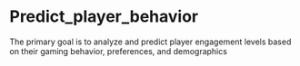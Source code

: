 # Predict_player_behavior
The primary goal is to analyze and predict player engagement levels based on their gaming behavior, preferences, and demographics
